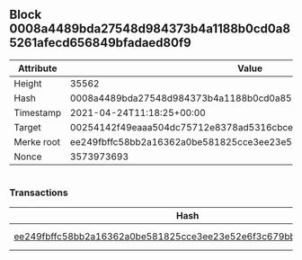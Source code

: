 ## Block 0008a4489bda27548d984373b4a1188b0cd0a85261afecd656849bfadaed80f9

Attribute | Value
--- | ---
Height | 35562
Hash | 0008a4489bda27548d984373b4a1188b0cd0a85261afecd656849bfadaed80f9
Timestamp | 2021-04-24T11:18:25+00:00
Target | 00254142f49eaaa504dc75712e8378ad5316cbcead634704b3734b6271167cc4
Merke root | ee249fbffc58bb2a16362a0be581825cce3ee23e52e6f3c679bb5496efc69823
Nonce | 3573973693

```

```

### Transactions

Hash | Amount
--- | ---
[ee249fbffc58bb2a16362a0be581825cce3ee23e52e6f3c679bb5496efc69823](ee249fbffc58bb2a16362a0be581825cce3ee23e52e6f3c679bb5496efc69823.md) | 10.00000000 SKEPTI 
